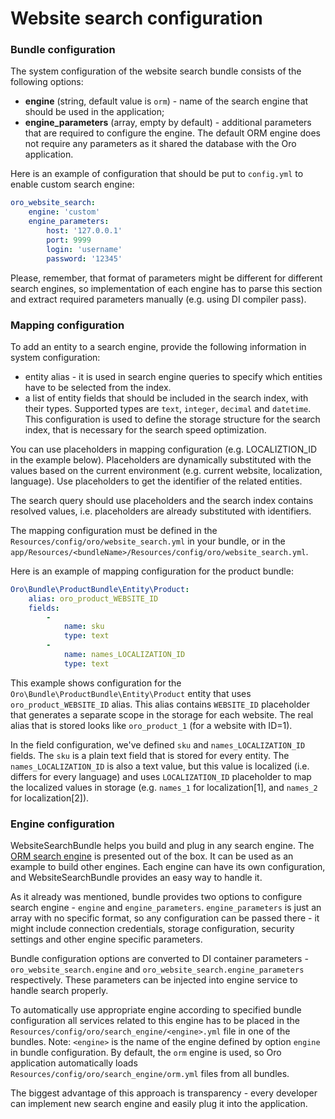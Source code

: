Website search configuration
============================


### Bundle configuration

The system configuration of the website search bundle consists of the following options:

* **engine** (string, default value is `orm`) - name of the search engine that should be used in the application;
* **engine_parameters** (array, empty by default) - additional parameters that are required to configure the engine. The default ORM engine does not require any parameters as it shared the database with the Oro application.

Here is an example of configuration that should be put to `config.yml` to enable custom search engine:

```yaml
oro_website_search:
    engine: 'custom'
    engine_parameters:
        host: '127.0.0.1'
        port: 9999
        login: 'username'
        password: '12345'
```

Please, remember, that format of parameters might be different for different search engines, so implementation of each engine has to parse this section and extract required parameters manually (e.g. using DI compiler pass).


### Mapping configuration

To add an entity to a search engine, provide the following information in system configuration:

* entity alias - it is used in search engine queries to specify which entities have to be selected from the index.
* a list of entity fields that should be included in the search index, with their types. Supported types are `text`, `integer`, `decimal` and `datetime`. This configuration is used to define the storage structure for the search index, that is necessary for the search speed optimization.

You can use placeholders in mapping configuration (e.g. LOCALIZTION_ID in the example below). Placeholders are dynamically substituted with the values based on the current environment (e.g. current website, localization, language). Use placeholders to get the identifier of the related entities. 

The search query should use placeholders and the search index contains resolved values,  i.e. placeholders are already substituted with identifiers.

The mapping configuration must be defined in the `Resources/config/oro/website_search.yml`  in your bundle, or in the `app/Resources/<bundleName>/Resources/config/oro/website_search.yml`.

Here is an example of mapping configuration for the product bundle:

```yaml
Oro\Bundle\ProductBundle\Entity\Product:
    alias: oro_product_WEBSITE_ID
    fields:
        -
            name: sku
            type: text
        -
            name: names_LOCALIZATION_ID
            type: text
```

This example shows configuration for the `Oro\Bundle\ProductBundle\Entity\Product` entity that uses `oro_product_WEBSITE_ID` alias. This alias contains `WEBSITE_ID` placeholder that generates a separate scope in the storage for each website. The real alias that is stored looks like `oro_product_1` (for a website with ID=1).

In the field configuration, we've defined `sku` and `names_LOCALIZATION_ID` fields.
The `sku` is a plain text field that is stored for every entity.
The `names_LOCALIZATION_ID` is also a text value, but this value is localized
(i.e. differs for every language) and uses `LOCALIZATION_ID` placeholder to map the localized values in storage (e.g. `names_1` for localization[1],  and `names_2` for localization[2]).


### Engine configuration

WebsiteSearchBundle helps you build and plug in any search engine. The 
[ORM search engine](./orm_engine.md) is presented out of the box. It can be used as an example to build other engines. Each engine
can have its own configuration, and WebsiteSearchBundle provides an easy way to handle it.

As it already was mentioned, bundle provides two options to configure search engine - `engine` and `engine_parameters`.
`engine_parameters` is just an array with no specific format, so any configuration can be passed there - it might
include connection credentials, storage configuration, security settings and other engine specific parameters.

Bundle configuration options are converted to DI container parameters - `oro_website_search.engine` and
`oro_website_search.engine_parameters` respectively. These parameters can be injected into engine service to handle
search properly.

To automatically use appropriate engine according to specified bundle configuration all services related to this engine
has to be placed in the `Resources/config/oro/search_engine/<engine>.yml` file in one of the bundles. Note: `<engine>` is the name of the engine defined by option `engine` in bundle configuration. By default, the `orm`
engine is used, so Oro application automatically loads `Resources/config/oro/search_engine/orm.yml` files from all bundles.

The biggest advantage of this approach is transparency - every developer can implement new search engine and easily plug it into the application.
